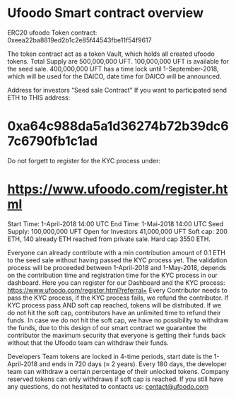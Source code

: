 # Ufoodo Smart contract overview
ERC20 ufoodo Token contract: 0xeea22ba8819ed2b1c2e85f44543fbe11f54f9617

The token contract act as a token Vault, which holds all created ufoodo tokens.
Total Supply are 500,000,000 UFT.
100,000,000 UFT is available for the seed sale.
400,000,000 UFT has a time lock until 1-September-2018, which will be used for the DAICO, date time for DAICO will be announced.

Address for investors “Seed sale Contract”
If you want to participated send ETH to THIS address:
# 0xa64c988da5a1d36274b72b39dc67c6790fb1c1ad 
Do not forgett to register for the KYC process under:
# https://www.ufoodo.com/register.html

Start Time: 1-April-2018 14:00 UTC
End Time: 1-Mai-2018 14:00 UTC
Seed Supply: 100,000,000 UFT
Open for Investors 41,000,000 UFT
Soft cap: 200 ETH, 140 already ETH reached from private sale.
Hard cap 3550 ETH.

Everyone can already contribute with a min contribution amount of 0.1 ETH to the seed sale without having passed the KYC process yet.
The validation process will be proceeded between 1-April-2018 and 1-May-2018, depends on the contribution time and registration time for the KYC process in our dashboard.
Here you can register for our Dashboard and the KYC process: https://www.ufoodo.com/register.html?referral=
Every Contributor needs to pass the KYC process, if the KYC process fails, we refund the contributor.
If KYC process pass AND soft cap reached, tokens will be distributed.
If we do not hit the soft cap, contributors have an unlimited time to refund their funds. 
In case we do not hit the soft cap, we have no possibility to withdraw the funds, due to this design of our smart contract we guarantee the contributor the maximum security that everyone is getting their funds back without that the Ufoodo team can withdraw their funds.

Developers Team tokens are locked in 4-time periods, start date is the 1-April-2018 and ends in 720 days (≈ 2 years).
Every 180 days, the developer team can withdraw a certain percentage of their unlocked tokens.
Company reserved tokens can only withdraws if soft cap is reached.
If you still have any questions, do not hesitated to contacts us:
contact@ufoodo.com 
